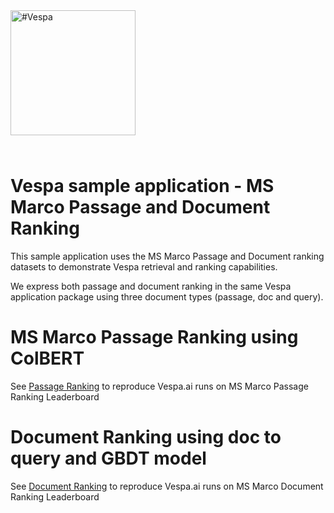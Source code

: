 
<!-- Copyright Vespa.ai. Licensed under the terms of the Apache 2.0 license. See LICENSE in the project root.-->

<picture>
  <source media="(prefers-color-scheme: dark)" srcset="https://vespa.ai/assets/vespa-ai-logo-heather.svg">
  <source media="(prefers-color-scheme: light)" srcset="https://vespa.ai/assets/vespa-ai-logo-rock.svg">
  <img alt="#Vespa" width="200" src="https://vespa.ai/assets/vespa-ai-logo-rock.svg" style="margin-bottom: 25px;">
</picture>

# Vespa sample application - MS Marco Passage and Document Ranking 

This sample application uses the MS Marco Passage and Document ranking datasets
to demonstrate Vespa retrieval and ranking capabilities.

We express both passage and document ranking in the same Vespa application package
using three document types (passage, doc and query).  

# MS Marco Passage Ranking using ColBERT
See [Passage Ranking](passage-ranking-README.md) to reproduce Vespa.ai runs on MS Marco Passage Ranking Leaderboard

# Document Ranking using doc to query and GBDT model
See [Document Ranking](document-ranking-README.md) to reproduce Vespa.ai runs on MS Marco Document Ranking Leaderboard
